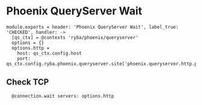 
# Phoenix QueryServer Wait

    module.exports = header: 'Phoenix QueryServer Wait', label_true: 'CHECKED', handler: ->
      [qs_ctx] = @contexts 'ryba/phoenix/queryserver'
      options = {}
      options.http = 
        host: qs_ctx.config.host
        port: qs_ctx.config.ryba.phoenix.queryserver.site['phoenix.queryserver.http.port']

## Check TCP

      @connection.wait servers: options.http
